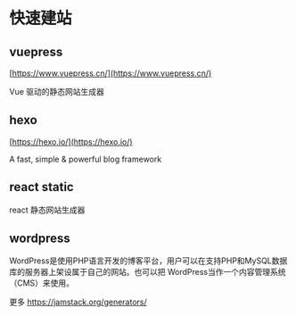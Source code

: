 # 快速建站

## vuepress
[https://www.vuepress.cn/](https://www.vuepress.cn/)

Vue 驱动的静态网站生成器

## hexo
[https://hexo.io/](https://hexo.io/)

A fast, simple & powerful blog framework

## react static
react 静态网站生成器


## wordpress

WordPress是使用PHP语言开发的博客平台，用户可以在支持PHP和MySQL数据库的服务器上架设属于自己的网站。也可以把 WordPress当作一个内容管理系统（CMS）来使用。

更多
https://jamstack.org/generators/